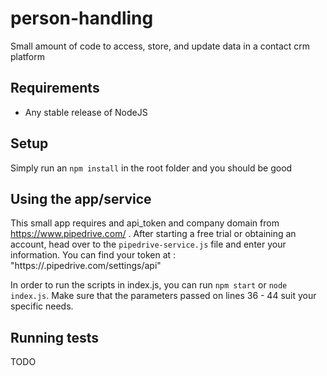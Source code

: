 # person-handling
Small amount of code to access, store, and update data in a contact crm platform

## Requirements

* Any stable release of NodeJS

## Setup

Simply run an `npm install` in the root folder and you should be good

## Using the app/service

This small app requires and api_token and company domain from https://www.pipedrive.com/ . After starting a free trial or obtaining an account, head over to the `pipedrive-service.js` file and enter your information. You can find your token at : "https://<COMPANY NAME>.pipedrive.com/settings/api"

In order to run the scripts in index.js, you can run `npm start` or `node index.js`. Make sure that the parameters passed on lines 36 - 44 suit your specific needs.

## Running tests
TODO
